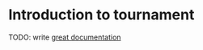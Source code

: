 # Introduction to tournament

TODO: write [great documentation](http://jacobian.org/writing/what-to-write/)
